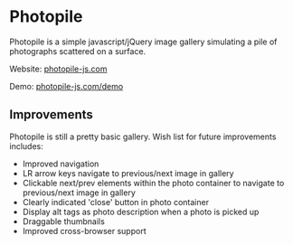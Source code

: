 Photopile
=========
Photopile is a simple javascript/jQuery image gallery simulating a pile of photographs scattered on a surface.

Website: [photopile-js.com](http://photopile-js.com)

Demo: [photopile-js.com/demo](http://photopile-js.com/demo)

Improvements
------------
Photopile is still a pretty basic gallery. Wish list for future improvements includes:

* Improved navigation
 * LR arrow keys navigate to previous/next image in gallery
 * Clickable next/prev elements within the photo container to navigate to previous/next image in gallery
 * Clearly indicated 'close' button in photo container
* Display alt tags as photo description when a photo is picked up
* Draggable thumbnails
* Improved cross-browser support
